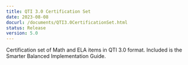 ```yaml
---
title: QTI 3.0 Certification Set
date: 2023-08-08
docurl: /documents/QTI3.0CertificationSet.html
status: Release
version: 5.0
---
```

Certification set of Math and ELA items in QTI 3.0 format. Included is the Smarter Balanced Implementation Guide.
